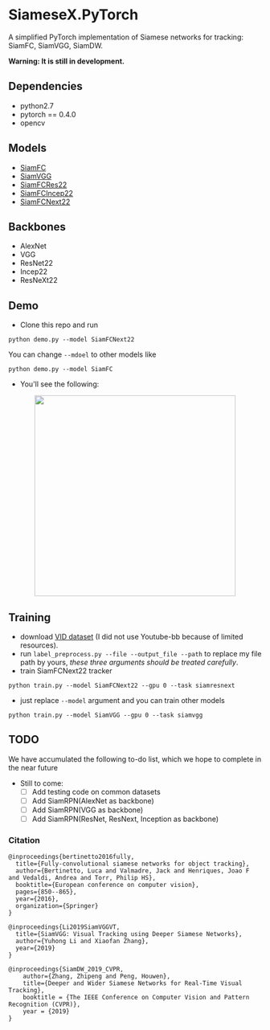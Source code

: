# SiameseX.PyTorch
A simplified PyTorch implementation of Siamese networks for tracking: SiamFC, SiamVGG, SiamDW. 

**Warning:  It is still in development.**

## Dependencies
- python2.7
- pytorch == 0.4.0
- opencv

## Models
- [SiamFC](https://arxiv.org/abs/1606.09549)
- [SiamVGG](https://arxiv.org/abs/1902.02804)
- [SiamFCRes22](https://arxiv.org/abs/1901.01660)
- [SiamFCIncep22](https://arxiv.org/abs/1901.01660)
- [SiamFCNext22](https://arxiv.org/abs/1901.01660)

## Backbones
- AlexNet
- VGG
- ResNet22
- Incep22
- ResNeXt22

## Demo
- Clone this repo and run
```
python demo.py --model SiamFCNext22
```

You can change `--mdoel` to other models like
```
python demo.py --model SiamFC
```

- You'll see the following:
<div align="center">
  <img src="data/bag.gif" width="400px" />
</div>

## Training

- download [VID dataset](http://bvisionweb1.cs.unc.edu/ilsvrc2015/download-videos-3j16.php) (I did not use Youtube-bb because of limited resources).
- run `label_preprocess.py --file --output_file --path` to replace my file path by yours,  *these three arguments should be treated carefully*.
- train SiamFCNext22 tracker
```
python train.py --model SiamFCNext22 --gpu 0 --task siamresnext
```
- just replace `--model` argument and you can train other models
```
python train.py --model SiamVGG --gpu 0 --task siamvgg
```

## TODO
We have accumulated the following to-do list, which we hope to complete in the near future
- Still to come:
  * [ ] Add testing code on common datasets
  * [ ] Add SiamRPN(AlexNet as backbone)
  * [ ] Add SiamRPN(VGG as backbone)
  * [ ] Add SiamRPN(ResNet, ResNext, Inception as backbone)

### Citation 

```
@inproceedings{bertinetto2016fully,
  title={Fully-convolutional siamese networks for object tracking},
  author={Bertinetto, Luca and Valmadre, Jack and Henriques, Joao F and Vedaldi, Andrea and Torr, Philip HS},
  booktitle={European conference on computer vision},
  pages={850--865},
  year={2016},
  organization={Springer}
}

@inproceedings{Li2019SiamVGGVT,
  title={SiamVGG: Visual Tracking using Deeper Siamese Networks},
  author={Yuhong Li and Xiaofan Zhang},
  year={2019}
}

@inproceedings{SiamDW_2019_CVPR,
    author={Zhang, Zhipeng and Peng, Houwen},
    title={Deeper and Wider Siamese Networks for Real-Time Visual Tracking},
    booktitle = {The IEEE Conference on Computer Vision and Pattern Recognition (CVPR)},
    year = {2019}
}
```














